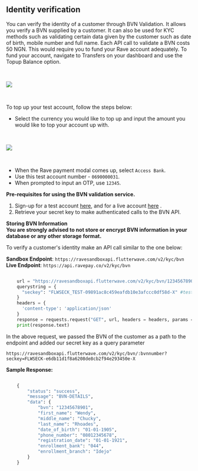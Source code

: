## Identity verification

You can verify the identity of a customer through BVN Validation. It allows you verify a BVN supplied by a customer. It can also be used for KYC methods such as validating certain data given by the customer such as date of birth, mobile number and full name. Each API call to validate a BVN costs 50 NGN. This would require you to fund your Rave account adequately. To fund your account, navigate to Transfers on your dashboard and use the  Topup Balance option. 

&nbsp;

<img src="https://res.cloudinary.com/fullstackmafia/image/upload/v1576476481/image_preview_20_piesds.png"/>

&nbsp;

To top up your test account, follow the steps below:


- Select the currency you would like to top up and input the amount you would like to top your account up with.

&nbsp;

<img src="https://res.cloudinary.com/fullstackmafia/image/upload/v1576476554/image_preview_21_kverle.png"/>

&nbsp;


- When the Rave payment modal comes up, select  `Access Bank`.
-  Use this test account number -   `0690000031`.
- When prompted to input an OTP, use  `12345`.


**Pre-requisites for using the BVN validation service.**


1. Sign-up for a test account [here](https://ravesandbox.flutterwave.com/), and for a live account [here](https://rave.flutterwave.com/) .
2. Retrieve your secret key to make authenticated calls to the BVN API.

**Storing BVN Information** <br>
**You are strongly advised to not store or encrypt BVN information in your database or any other storage format.**

To verify a customer's identity make an API call similar to the one below:

**Sandbox Endpoint**: `https://ravesandboxapi.flutterwave.com/v2/kyc/bvn` <br>
**Live Endpoint**: `https://api.ravepay.co/v2/kyc/bvn`

```python

    url = "https://ravesandboxapi.flutterwave.com/v2/kyc/bvn/1234567890?"
    querystring = {
      "seckey": "FLWSECK_TEST-09891ac8c459eafdb10e3afccc0df58d-X" #test secret key
    }
    headers = {
      'content-type': 'application/json'
    }
    response = requests.request("GET", url, headers = headers, params = querystring)
    print(response.text)

```

In the above request, we passed the BVN of the customer as a path to the endpoint and added our secret key as a query parameter 

 `https://ravesandboxapi.flutterwave.com/v2/kyc/bvn/:bvnnumber?seckey=FLWSECK-e6db11d1f8a6208de8cb2f94e293450e-X`

**Sample Response:**

```python

    {
        "status": "success",
        "message": "BVN-DETAILS",
        "data": {
            "bvn": "12345678901",
            "first_name": "Wendy",
            "middle_name": "Chucky",
            "last_name": "Rhoades",
            "date_of_birth": "01-01-1905",
            "phone_number": "08012345678",
            "registration_date": "01-01-1921",
            "enrollment_bank": "044",
            "enrollment_branch": "Idejo"
        }
    }

```

